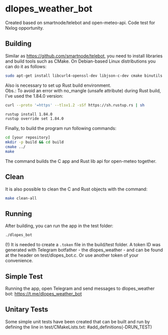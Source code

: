 # dlopes_weather_bot

Created based on smartnode/telebot and open-meteo-api. Code test for Nxlog opportunity.


## Building

Similar as https://github.com/smartnode/telebot, you need to install libraries and
build tools such as CMake.
On Debian-based Linux distributions you can do it as follows:

```sh
sudo apt-get install libcurl4-openssl-dev libjson-c-dev cmake binutils make
```

Also is necessary to set up Rust build environment.<br>
Obs.: To avoid an error with no_mangle (unsafe attribute) during Rust build,
I've used the 1.84.0 version:

```sh
curl --proto '=https' --tlsv1.2 -sSf https://sh.rustup.rs | sh

rustup install 1.84.0
rustup override set 1.84.0

```

Finally, to build the program run following commands:

```sh
cd [your repository]
mkdir -p build && cd build
cmake ../
make
```

The command builds the C app and Rust lib api for open-meteo together.


## Clean

It is also possible to clean the C and Rust objects with the command:

```sh
make clean-all
```


## Running

After building, you can run the app in the test folder:
```sh
./dlopes_bot
```

(!) It is needed to create a `.token` file in the build/test folder.
A token ID was generated with Telegram botfather - the dlopes_weather - and
can be found at the header on test/dlopes_bot.c. Or use another token of your convenience.


## Simple Test

Running the app, open Telegram and send messages to dlopes_weather
bot: https://t.me/dlopes_weather_bot


## Unitary Tests
Some simple unit tests have been created that can be built and run by defining the line in
test/CMakeLists.txt:
#add_definitions(-DRUN_TEST)


